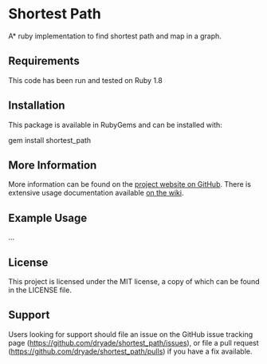 # Shortest Path

A* ruby implementation to find shortest path and map in a graph.

## Requirements
 
This code has been run and tested on Ruby 1.8

## Installation
 
This package is available in RubyGems and can be installed with:
 
   gem install shortest_path

## More Information
 
More information can be found on the [project website on GitHub](http://github.com/dryade/shortest_path). 
There is extensive usage documentation available [on the wiki](https://github.com/dryade/shortest_path/wiki).

## Example Usage 

...

## License
 
This project is licensed under the MIT license, a copy of which can be found in the LICENSE file.

## Support
 
Users looking for support should file an issue on the GitHub issue tracking page (https://github.com/dryade/shortest_path/issues), or file a pull request (https://github.com/dryade/shortest_path/pulls) if you have a fix available.
